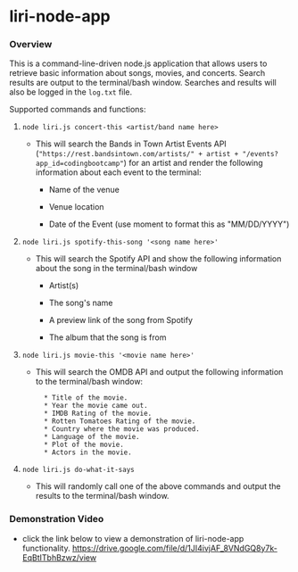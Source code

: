 # liri-node-app

### Overview

This is a command-line-driven node.js application that allows users to retrieve basic information about songs, movies, and concerts.  Search results are output to the terminal/bash window. Searches and results will also be logged in the `log.txt` file.

Supported commands and functions:

1. `node liri.js concert-this <artist/band name here>`

   * This will search the Bands in Town Artist Events API (`"https://rest.bandsintown.com/artists/" + artist + "/events?app_id=codingbootcamp"`) for an artist and render the following information about each event to the terminal:

     * Name of the venue

     * Venue location

     * Date of the Event (use moment to format this as "MM/DD/YYYY")

2. `node liri.js spotify-this-song '<song name here>'`

   * This will search the Spotify API and show the following information about the song in the terminal/bash window

     * Artist(s)

     * The song's name

     * A preview link of the song from Spotify

     * The album that the song is from


3. `node liri.js movie-this '<movie name here>'`

   * This will search the OMDB API and output the following information to the terminal/bash window:

     ```
       * Title of the movie.
       * Year the movie came out.
       * IMDB Rating of the movie.
       * Rotten Tomatoes Rating of the movie.
       * Country where the movie was produced.
       * Language of the movie.
       * Plot of the movie.
       * Actors in the movie.
     ```

4. `node liri.js do-what-it-says`

   * This will randomly call one of the above commands and output the results to the terminal/bash window.



### Demonstration Video

* click the link below to view a demonstration of liri-node-app functionality.
<https://drive.google.com/file/d/1JI4ivjAF_8VNdGQ8y7k-EqBtITbhBzwz/view>


